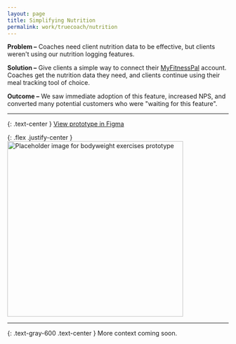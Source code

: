 ```yaml
---
layout: page
title: Simplifying Nutrition
permalink: work/truecoach/nutrition
---
```

**Problem –** Coaches need client nutrition data to be effective, but clients weren't using our nutrition logging features.

**Solution –** Give clients a simple way to connect their <a href="https://www.myfitnesspal.com/api" target="_blank" class="link--highlight">MyFitnessPal</a> account. Coaches get the nutrition data they need, and clients continue using their meal tracking tool of choice.

**Outcome –** We saw immediate adoption of this feature, increased NPS, and converted many potential customers who were "waiting for this feature".

---

{: .text-center }
<a class="link--highlight" href="https://www.figma.com/proto/u7DaARuVTraNSUOXNTSSiZ/TrueCoach-Nutrition?node-id=332%3A2157&scaling=min-zoom" target="_blank">
  View prototype in Figma
</a>

{: .flex .justify-center }
<a href="https://www.figma.com/proto/u7DaARuVTraNSUOXNTSSiZ/TrueCoach-Nutrition?node-id=332%3A2157&scaling=min-zoom" target="_blank">
  <img class="mx-auto transition duration-200 ease-in-out transform scale-1" src="https://user-images.githubusercontent.com/178044/97233662-ec367780-17a4-11eb-81a1-2e044087b3eb.png" width="400" alt="Placeholder image for bodyweight exercises prototype" />
</a>

---

{: .text-gray-600 .text-center }
More context coming soon.